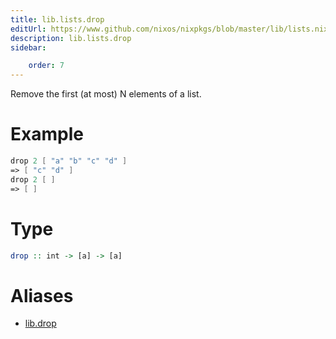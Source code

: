 ```yaml
---
title: lib.lists.drop
editUrl: https://www.github.com/nixos/nixpkgs/blob/master/lib/lists.nix#L864C5
description: lib.lists.drop
sidebar:

    order: 7
---
```


Remove the first (at most) N elements of a list.

# Example

```nix
drop 2 [ "a" "b" "c" "d" ]
=> [ "c" "d" ]
drop 2 [ ]
=> [ ]
```

# Type

```haskell
drop :: int -> [a] -> [a]
```


# Aliases

- [lib.drop](./reference/lib/lib-drop)


